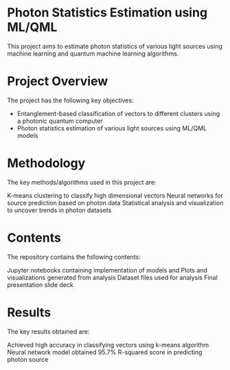 # Photon Statistics Estimation using ML/QML
This project aims to estimate photon statistics of various light sources using machine learning and quantum machine learning algorithms.

# Project Overview
The project has the following key objectives:

* Entanglement-based classification of vectors to different clusters using a photonic quantum computer 
* Photon statistics estimation of various light sources using ML/QML models

# Methodology
The key methods/algorithms used in this project are:

K-means clustering to classify high dimensional vectors
Neural networks for source prediction based on photon data
Statistical analysis and visualization to uncover trends in photon datasets

# Contents
The repository contains the following contents:

Jupyter notebooks containing implementation of models and Plots and visualizations generated from analysis
Dataset files used for analysis
Final presentation slide deck

# Results
The key results obtained are:

Achieved high accuracy in classifying vectors using k-means algorithm
Neural network model obtained 95.7% R-squared score in predicting photon source
